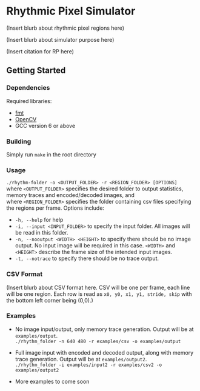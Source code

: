 # Rhythmic Pixel Simulator

(Insert blurb about rhythmic pixel regions here)

(Insert blurb about simulator purpose here)

(Insert citation for RP here)

## Getting Started

### Dependencies
Required libraries:  
- [fmt](https://github.com/fmtlib/fmt)
- [OpenCV](https://opencv.org/releases/)
- GCC version 6 or above

### Building
Simply run `make` in the root directory 

### Usage
`./rhythm-folder -o <OUTPUT_FOLDER> -r <REGION_FOLDER> [OPTIONS]`  
where `<OUTPUT_FOLDER>` specifies the desired folder to output statistics, memory traces and encoded/decoded images, and  
where `<REGION_FOLDER>` specifies the folder containing csv files specifying the regions per frame.
Options include:
- `-h, --help` for help
- `-i, --input <INPUT_FOLDER>` to specify the input folder. All images will be read in this folder.
- `-n, --nooutput <WIDTH> <HEIGHT>` to specify there should be no image output. No input image will be required in this case. `<WIDTH>` and `<HEIGHT>` describe the frame size of the intended input images.
- `-t, --notrace` to specify there should be no trace output.

### CSV Format
(Insert blurb about CSV format here. CSV will be one per frame, each line will be one region. Each row is read as `x0, y0, x1, y1, stride, skip` with the bottom left corner being (0,0).)

### Examples  
- No image input/output, only memory trace generation. Output will be at `examples/output`.  
`./rhythm_folder -n 640 480 -r examples/csv -o examples/output`

- Full image input with encoded and decoded output, along with memory trace generation. Output will be at `examples/output2`.  
`./rhythm_folder -i examples/input2 -r examples/csv2 -o examples/output2`

- More examples to come soon
